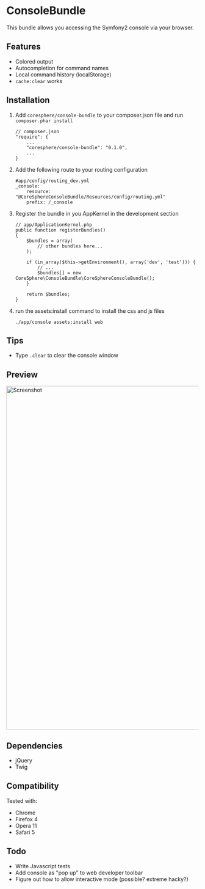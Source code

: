 ConsoleBundle
=============

This bundle allows you accessing the Symfony2 console via your browser.

Features
--------

 * Colored output
 * Autocompletion for command names
 * Local command history (localStorage)
 * ```cache:clear``` works

Installation
------------

 1. Add ```coresphere/console-bundle``` to your composer.json file and run ```composer.phar install```

        // composer.json
        "require": {
            ...
            "coresphere/console-bundle": "0.1.0",
            ...
        }

 2. Add the following route to your routing configuration

        #app/config/routing_dev.yml
        _console:
            resource: "@CoreSphereConsoleBundle/Resources/config/routing.yml"
            prefix: /_console

 3. Register the bundle in you AppKernel in the development section

        // app/ApplicationKernel.php
        public function registerBundles()
        {
            $bundles = array(
                // other bundles here...
            );

            if (in_array($this->getEnvironment(), array('dev', 'test'))) {
                // ...
                $bundles[] = new CoreSphere\ConsoleBundle\CoreSphereConsoleBundle();
            }

            return $bundles;
        }

 4. run the assets:install command to install the css and js files

        ./app/console assets:install web

Tips
----

 * Type ```.clear``` to clear the console window

Preview
-------

<img src="http://static.laszlokorte.de/github/coresphere_console.png" width="900" alt="Screenshot" />

Dependencies
------------

 * jQuery
 * Twig

Compatibility
-------------

Tested with:

 * Chrome
 * Firefox 4
 * Opera 11
 * Safari 5

Todo
----

 * Write Javascript tests
 * Add console as "pop up" to web developer toolbar
 * Figure out how to allow interactive mode (possible? extreme hacky?)
